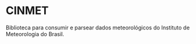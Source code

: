 # CINMET

Biblioteca para consumir e parsear dados meteorológicos do Instituto de 
Meteorologia do Brasil.

